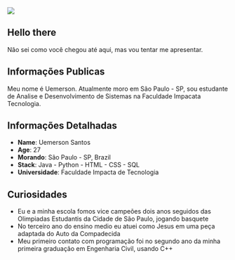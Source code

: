 <div>
    <a target='_blank' href="https://www.linkedin.com/in/uemerson-santos/">
        <img src="https://img.shields.io/badge/LinkedIn-0077B5?style=for-the-badge&logo=linkedin&logoColor=white">
    </a>
</div>

## Hello there

Não sei como você chegou até aqui, mas vou tentar me apresentar.

## Informações Publicas

Meu nome é Uemerson. Atualmente moro em São Paulo - SP, sou estudante de Analise e Desenvolvimento de Sistemas na Faculdade Impacata Tecnologia.

## Informações Detalhadas

* **Name**: Uemerson Santos
* **Age**: 27
* **Morando**: São Paulo - SP, Brazil
* **Stack**: Java - Python - HTML - CSS - SQL 
* **Universidade**: Faculdade Impacta de Tecnologia

## Curiosidades

* Eu e a minha escola fomos vice campeões dois anos seguidos das Olimpiadas Estudantis da Cidade de São Paulo, jogando basquete
* No terceiro ano do ensino medio eu atuei como Jesus em uma peça adaptada do Auto da Compadecida
* Meu primeiro contato com programação foi no segundo ano da minha primeira graduação em Engenharia Civil, usando C++
